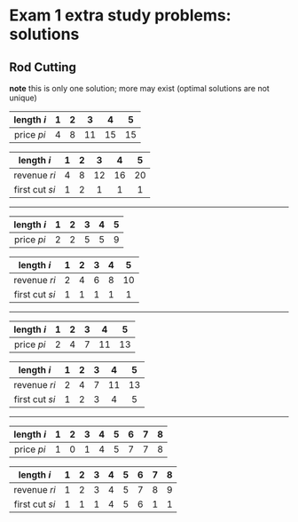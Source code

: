 # Exam 1 extra study problems: solutions

## Rod Cutting

**note** this is only one solution; more may exist (optimal solutions are not unique)

|length _i_|1|2|3|4|5|
|:---:|:---:|:---:|:---:|:---:|:---:|
|price _pi_|4|8|11|15|15|

|length _i_|1|2|3|4|5|
|:---:|:---:|:---:|:---:|:---:|:---:|
|revenue _ri_|4|8|12|16|20|
|first cut _si_|1|2|1|1|1|

---

|length _i_|1|2|3|4|5|
|:---:|:---:|:---:|:---:|:---:|:---:|
|price _pi_|2|2|5|5|9|

|length _i_|1|2|3|4|5|
|:---:|:---:|:---:|:---:|:---:|:---:|
|revenue _ri_|2|4|6|8|10|
|first cut _si_|1|1|1|1|1|

---

|length _i_|1|2|3|4|5|
|:---:|:---:|:---:|:---:|:---:|:---:|
|price _pi_|2|4|7|11|13|

|length _i_|1|2|3|4|5|
|:---:|:---:|:---:|:---:|:---:|:---:|
|revenue _ri_|2|4|7|11|13|
|first cut _si_|1|2|3|4|5|

---

|length _i_|1|2|3|4|5|6|7|8|
|:---:|:---:|:---:|:---:|:---:|:---:|:---:|:---:|:---:|
|price _pi_|1|0|1|4|5|7|7|8|

|length _i_|1|2|3|4|5|6|7|8|
|:---:|:---:|:---:|:---:|:---:|:---:|:---:|:---:|:---:|
|revenue _ri_|1|2|3|4|5|7|8|9|
|first cut _si_|1|1|1|4|5|6|1|1|
